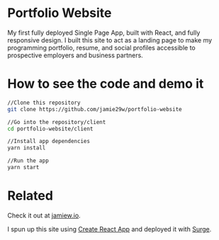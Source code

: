 # Portfolio Website

My first fully deployed Single Page App, built with React, and fully responsive design. I built this site to act as a landing page to make my programming portfolio, resume, and social profiles accessible to prospective employers and business partners.


# How to see the code and demo it

```bash
//Clone this repository
git clone https://github.com/jamie29w/portfolio-website

//Go into the repository/client
cd portfolio-website/client

//Install app dependencies
yarn install

//Run the app
yarn start
```

# Related

Check it out at [jamiew.io](http://jamiew.io).

I spun up this site using [Create React App](https://github.com/facebookincubator/create-react-app) and deployed it with [Surge](https://surge.sh/).
